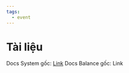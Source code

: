 ```yaml
---
tags:
  - event
---
```

# Tài liệu
Docs System gốc: [Link](https://docs.google.com/document/d/157v7k435b_zcDH5bT2jzmQ3ZQxnGAMZ7I9Z_VVGxfgQ/edit?tab=t.0#heading=h.76545dsn0x58)
Docs Balance gốc: Link
